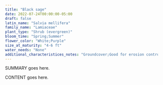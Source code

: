 ```yaml
---
title: "Black sage"
date: 2022-07-24T00:00:00-05:00
draft: false
latin_name: "Salvia mellifera"
family_name: "Lamiaceae"
plant_type: "Shrub (evergreen)"
bloom_time: "Spring;Summer"
flower_color: "White;Purple"
size_at_maturity: "4-6 ft"
water_needs: "None"
additional_characteristices_notes: "Groundcover;Good for erosion control"
---
```


SUMMARY goes here.

<!--more-->

CONTENT goes here.